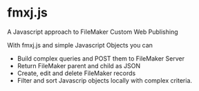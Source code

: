 # fmxj.js
A Javascript approach to FileMaker Custom Web Publishing

With fmxj.js and simple Javascript Objects you can
* Build complex queries and POST them to FileMaker Server
* Return FileMaker parent and child as JSON
* Create, edit and delete FileMaker records
* Filter and sort Javascrip objects locally with complex criteria.
